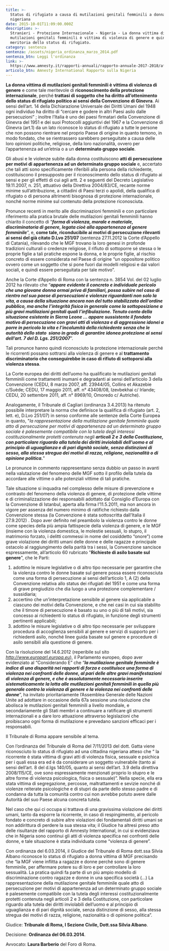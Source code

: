 ```yaml
---
title: >-
  Status di rifugiato a causa di mutilazioni genitali femminili a donna
  nigeriana
date: 2015-10-01T11:09:00.000Z
description: >-
  Stranieri - Protezione Internazionale - Nigeria - La donna vittima di
  mutilazioni genitali femminili è vittima di violenza di genere e quindi
  meritoria dello status di rifugiato.
category: sentenza
sentenza: /assets/nigeria_ordinanza_marzo_2014.pdf
sentenza_btn: Leggi l'ordinanza
link: >-
  https://www.amnesty.it/rapporti-annuali/rapporto-annuale-2017-2018/africa/nigeria/
articolo_btn: Amnesty International Rapporto sulla Nigeria
---
```

**La donna vittima di mutilazioni genitali femminili è vittima di violenza di genere** e come tale meritevole di **riconoscimento della protezione internazionale**, perché **trattasi di soggetto che ha diritto all’ottenimento dello status di rifugiato politico ai sensi della Convenzione di Ginevra**. Ai sensi dell’art. 14 della Dichiarazione Universale dei Diritti Umani del 1948 ogni individuo ha diritto di “cercare e godere in altri Paesi asilo dalle persecuzioni” ; inoltre l’Italia è uno dei paesi firmatari della Convenzione di Ginevra del 1951 e dei suoi Protocolli aggiuntivi del 1967 e la Convenzione di Ginevra (art.1) da un lato riconosce lo status di rifugiato a tutte le persone che non possono rientrare nel proprio Paese di origine in quanto temono, in modo fondato, che se rientrassero sarebbero perseguitate a causa delle loro opinioni politiche, religiose, della loro nazionalità, ovvero per l’appartenenza ad un’etnia o a un **determinato gruppo sociale**.  

Gli abusi e le violenze subite dalla donna costituiscono **atti di persecuzione per motivi di appartenenza ad un determinato gruppo sociale** e, accertato che tali atti sono specificamente riferibili alla persona della richiedente, costituiscono il presupposto per il riconoscimento dello status di rifugiato ai sensi e per gli effetti di cui agli artt. 2 e seguenti del Decreto Legislativo 19.11.2007, n. 251, attuativo della Direttiva 2004/83/CE, recante norme minime sull’attribuzione, a cittadini di Paesi terzi o apolidi, della qualifica di rifugiato o di persona altrimenti bisognosa di protezione internazionale, nonché norme minime sul contenuto della protezione riconosciuta.

Pronunce recenti in merito alle discriminazioni femminili e con particolare riferimento alla pratica brutale delle mutilazioni genitali femminili hanno chiarito il concetto di “**_forma di violenza, morale e materiale, discriminatoria di genere, legata cioè alla appartenenza al genere femminile_**”, e, **come tale, riconducibile ai motivi di persecuzione rilevanti ai sensi del già citato D.Lvo 251/07** (sentenza 27.11.2012 la Corte d’Appello di Catania), rilevando che le MGF trovano la loro genesi in profonde tradizioni culturali o credenze religiose, il rifiuto di sottoporre sé stessa o le proprie figlie a tali pratiche espone la donna, e le proprie figlie, al rischio concreto di essere considerata nel Paese di origine “un oppositore politico ovvero come un soggetto che si pone fuori dai modelli religiosi e dai valori sociali, e quindi essere perseguitata per tale motivo”. 

Anche la Corte d’Appello di Roma con la sentenza n. 3854 Vol. del 02 luglio 2012 ha rilevato che “**_appare evidente il concreto e individuale pericolo che una giovane donna ormai priva di familiari, possa subire nel caso di rientro nel suo paese di persecuzioni e violenze riguardanti non solo la vita, a causa della situazione ancora non del tutto stabilizzata dell’ordine pubblico, ma anche l’integrità fisica in generale come la sottoposizione a più gravi mutilazioni genitali quali l’infibulazione. Tenuto conto della situazione esistente in Sierra Leone … appare sussistente il fondato motivo di persecuzione con gravi atti di violenza e di aggressione idonei a porre in pericolo la vita e l’incolumità della richiedente senza che le autorità dello stato  siano in grado di garantire idonea protezione ai sensi dell’art. 7 del D. Lgs. 251/2007_**”.

Tali pronunce hanno quindi riconosciuto la protezione internazionale perché le ricorrenti possano sottrarsi alla violenza di genere e al **trattamento discriminatorio che conseguirebbe in caso di rifiuto di sottoporsi alla violenza stessa**. 

La Corte europea dei diritti dell’uomo ha qualificato le mutilazioni genitali femminili come trattamenti inumani e degradanti ai sensi dell’articolo 3 della Convenzione (CEDU, 8 marzo 2007, aff. 23944/05, Collins et Akazebie c/Suède; CEDU, 17 maggio 2011, aff. n° 43408/08, Izevbekhai c/ Irlande; CEDU, 20 settembre 2011, aff. n° 8969/10, Omoredo c/ Autriche).

Analogamente, il Tribunale di Cagliari (ordinanza 3.4.2013) ha ritenuto possibile interpretare la norma che definisce la qualifica di rifugiato (art. 2, lett. e), D.Lvo 251/07) in senso conforme alle sentenze della Corte Europea in quanto, "_la rappresentazione della mutilazione genitale femminile quale atto di persecuzione per motivi di appartenenza ad un determinato gruppo sociale è palesemente compatibile con la tutela degli interessi costituzionalmente protetti contenuta negli **articoli 2 e 3 della Costituzione, con particolare riguardo alla tutela dei diritti inviolabili dell'uomo e al principio di uguaglianza e di pari dignità sociale, senza distinzioni di sesso, alla stessa stregua dei motivi di razza, religione, nazionalità o di opinione politica.**_"

Le pronunce in commento rappresentano senza dubbio un passo in avanti nella valutazione del fenomeno delle MGF sotto il profilo della tutela da accordare alle vittime o alle potenziali vittime di tali pratiche.

Tale situazione si inquadra nel complesso delle misure di prevenzione e contrasto del fenomeno della violenza di genere, di protezione delle vittime e di criminalizzazione dei responsabili adottato dal Consiglio d’Europa con la Convenzione di Istanbul, aperta alla firma l’11.5.2011, ma non ancora in vigore per assenza del numero minimo di ratifiche richiesto dalla Convenzione stessa (la Convenzione è stata sottoscritta dall'Italia il 27.9.2012) . Dopo aver definito nel preambolo la violenza contro le donne come species della più ampia fattispecie della violenza di genere, e le MGF (insieme con la violenza domestica, le molestie sessuali, lo stupro, il matrimonio forzato, i delitti commessi in nome del cosiddetto “onore”) come grave violazione dei diritti umani delle donne e delle ragazze e principale ostacolo al raggiungimento della parità tra i sessi, la Convenzione sancisce espressamente, all’articolo 60 rubricato "**Richieste di asilo basate sul genere**", che le Parti: 

1. adottino le misure legislative o di altro tipo necessarie per garantire che la violenza contro le donne basate sul genere possa essere riconosciuta come una forma di persecuzione ai sensi dell’articolo 1, A (2) della Convenzione relativa allo status dei rifugiati del 1951 e come una forma di grave pregiudizio che dia luogo a una protezione complementare / sussidiaria; 
2. accertino che un’interpretazione sensibile al genere sia applicabile a ciascuno dei motivi della Convenzione, e che nei casi in cui sia stabilito che il timore di persecuzione è basato su uno o più di tali motivi, sia concesso ai richiedenti lo status di rifugiato, in funzione degli strumenti pertinenti applicabili; 
3. adottino le misure legislative o di altro tipo necessarie per sviluppare procedura di accoglienza sensibili al genere e servizi di supporto per i richiedenti asilo, nonché linee guida basate sul genere e procedure di asilo sensibili alla questione di genere.

Con la risoluzione del 14.6.2012 (reperibile sul sito _http://www.europarl.europa.eu_), il Parlamento europeo, dopo aver evidenziato al “Considerando E” che “**_la mutilazione genitale femminile è indice di una disparità nei rapporti di forza e costituisce una forma di violenza nei confronti delle donne, al pari delle altre gravi manifestazioni di violenza di genere, e che è assolutamente necessario inserire sistematicamente la lotta alle mutilazioni genitali femminili in quella più generale contro la violenza di genere e la violenza nei confronti delle donne_**”, ha invitato prioritariamente l’Assemblea Generale delle Nazioni Unite ad adottare in occasione della 67a sessione una risoluzione che abolisca le mutilazioni genitali femminili a livello mondiale, e secondariamente gli Stati membri a continuare a ratificare gli strumenti internazionali e a dare loro attuazione attraverso legislazioni che proibiscano ogni forma di mutilazione e prevedano sanzioni efficaci per i responsabili.

Il Tribunale di Roma appare sensibile al tema. 

Con l’ordinanza del Tribunale di Roma del 7/11/2013 del dott. Gatta viene riconosciuto lo status di rifugiato ad una cittadina nigeriana atteso che “ la ricorrente è stata vittima di gravi atti di violenza fisica, sessuale e psichica per i quali essa era ed è da considerare un soggetto vulnerabile (tanto ai sensi dell’art. 8 del d.lgs 140/05, quanto ai sensi dell’art. 3.9 della direttiva 2008/115/CE, ove sono espressamente menzionati proprio lo stupro e le altre forme di violenza psicologica, fisica o sessuale)”. Nella specie, ella era stata vittima di segregazione, percosse, maltrattamenti e sevizie nonché di violenze reiterate psicologiche e di stupri da parte dello stesso padre e di condanna da tutta la comunità contro cui non avrebbe potuto avere dalle Autorità del suo Paese alcuna concreta tutela.

Nel caso che qui ci occupa si trattava di una gravissima violazione dei diritti umani, tanto da esporre la ricorrente, in caso di respingimento, al pericolo fondato e concreto di subire altre violazioni dei fondamentali diritti umani se non addirittura di perdere la sua stessa vita; il Giudice ha altresì preso atto delle risultanze del rapporto di Amnesty International, in cui si evidenziava che in Nigeria sono continui gli atti di violenza specifica nei confronti delle donne, e tale situazione è stata individuata come “violenza di genere”. 

Con ordinanza del 6.03.2014, il Giudice del Tribunale di Roma dott.ssa Silvia Albano riconosce lo status di rifugiato a donna vittima di MGF precisando che “la MGF viene inflitta a ragazze e donne perché sono di genere femminile, per affermare potere su di loro e per controllare la loro sessualità. La pratica quindi fa parte di un più ampio modello di discriminazione contro ragazze e donne in una specifica società (…) La rappresentazione della mutilazione genitale femminile quale atto di persecuzione per motivi di appartenenza ad un determinato gruppo sociale è palesemente compatibile con la tutela degli interessi costituzionalmente protetti contenuta negli articoli 2 e 3 della Costituzione, con particolare riguardo alla tutela dei diritti inviolabili dell’uomo e al principio di uguaglianza e di pari dignità sociale, senza distinzione di sesso, alla stessa stregua dei motivi di razza, religione, nazionalità o di opinione politica”.  

Giudice: **Tribunale di Roma, I Sezione Civile, Dott.ssa Silvia Albano**. 

Decisione: **Ordinanza del 06.03.2014**.

Avvocato: **Laura Barberio** del Foro di Roma.
